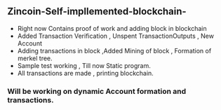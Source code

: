 ## Zincoin-Self-impllemented-blockchain-
- Right now Contains proof of work and adding block in blockchain
- Added Transaction Verification , Unspent TransactionOutputs , New Account
- Adding transactions in block ,Added Mining of block , Formation of merkel tree.
- Sample test working , Till now Static program.
- All transactions are made , printing blockchain.

### Will be working on dynamic Account formation and transactions.
